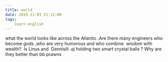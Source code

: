 ```yaml
---
title: world 
date: 2019-11-03 21:11:00
tags:
    learn english
---
```

what the world looks like across the Atlantic .Are there many engineers who become gods ,who are very humorous and who combine  wisdom with wealth?  Is Linus and  Dannisili .qi holding two smart crystal balls ? Why are they better than bb prawns